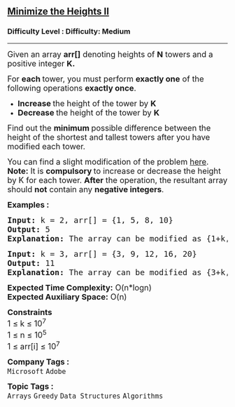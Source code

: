 <h2><a href="https://www.geeksforgeeks.org/problems/minimize-the-heights3351/1">Minimize the Heights II</a></h2><h3>Difficulty Level : Difficulty: Medium</h3><hr><div class="problems_problem_content__Xm_eO" style="user-select: auto;"><p style="user-select: auto;"><span style="font-size: 18px; user-select: auto;">Given an array <strong style="user-select: auto;">arr[]</strong>&nbsp;denoting heights of <strong style="user-select: auto;">N</strong> towers and a positive integer <strong style="user-select: auto;">K. </strong></span></p>
<p style="user-select: auto;"><span style="font-size: 18px; user-select: auto;">For <strong style="user-select: auto;">each </strong>tower, you must perform <strong style="user-select: auto;">exactly one</strong> of the following operations <strong style="user-select: auto;">exactly once</strong>.</span></p>
<ul style="user-select: auto;">
<li style="user-select: auto;"><span style="font-size: 18px; user-select: auto;"><strong style="user-select: auto;">Increase </strong>the height of the tower by <strong style="user-select: auto;">K</strong></span></li>
<li style="user-select: auto;"><span style="font-size: 18px; user-select: auto;"><strong style="user-select: auto;">Decrease </strong>the height of the tower by <strong style="user-select: auto;">K</strong></span></li>
</ul>
<p style="user-select: auto;"><span style="font-size: 18px; user-select: auto;">Find out the <strong style="user-select: auto;">minimum </strong>possible difference between the height&nbsp;of the shortest and tallest towers after you have modified each tower.</span></p>
<p style="user-select: auto;"><span style="font-size: 18px; user-select: auto;">You can find a slight modification of the problem&nbsp;<a href="https://practice.geeksforgeeks.org/problems/minimize-the-heights-i/1/" style="user-select: auto;">here</a>.<br style="user-select: auto;"><strong style="user-select: auto;">Note:</strong> It is <strong style="user-select: auto;">compulsory </strong>to increase or decrease the height by K for each tower. <strong style="user-select: auto;">After</strong> the operation, the resultant array should <strong style="user-select: auto;">not</strong> contain any <strong style="user-select: auto;">negative integers</strong>.</span></p>
<p style="user-select: auto;"><span style="font-size: 18px; user-select: auto;"><strong style="user-select: auto;">Examples :</strong></span></p>
<pre style="user-select: auto;"><span style="font-size: 18px; user-select: auto;"><strong style="user-select: auto;">Input: </strong>k = 2, arr[] = {1, 5, 8, 10}
<strong style="user-select: auto;">Output: </strong>5
<strong style="user-select: auto;">Explanation: </strong>The array can be modified as {1+k, 5-k, 8-k, 10-k} = {3, 3, 6, 8}.The difference between the largest and the smallest is 8-3 = 5.
</span></pre>
<pre style="user-select: auto;"><span style="font-size: 18px; user-select: auto;"><strong style="user-select: auto;">Input: </strong>k = 3, arr[] = {3, 9, 12, 16, 20}
<strong style="user-select: auto;">Output: </strong>11
<strong style="user-select: auto;">Explanation: </strong>The array can be modified as </span><span style="font-size: 18px; user-select: auto;">{3+k, 9+k, 12-k, 16-k, 20-k} -&gt; {6, 12, 9, 13, 17}.The difference between the largest and the smallest is 17-6 = 11.&nbsp;
</span></pre>
<p style="user-select: auto;"><span style="font-size: 18px; user-select: auto;"><strong style="user-select: auto;">Expected Time Complexity:</strong> O(n*logn)<br style="user-select: auto;"><strong style="user-select: auto;">Expected Auxiliary Space:</strong> O(n)<br style="user-select: auto;"></span></p>
<p style="user-select: auto;"><span style="font-size: 18px; user-select: auto;"><strong style="user-select: auto;">Constraints</strong><br style="user-select: auto;">1 ≤ k ≤ 10<sup style="user-select: auto;">7</sup><br style="user-select: auto;">1 ≤ n ≤ 10<sup style="user-select: auto;">5</sup><br style="user-select: auto;">1 ≤ arr[i] ≤ 10<sup style="user-select: auto;">7</sup></span></p></div><p><span style=font-size:18px><strong>Company Tags : </strong><br><code>Microsoft</code>&nbsp;<code>Adobe</code>&nbsp;<br><p><span style=font-size:18px><strong>Topic Tags : </strong><br><code>Arrays</code>&nbsp;<code>Greedy</code>&nbsp;<code>Data Structures</code>&nbsp;<code>Algorithms</code>&nbsp;